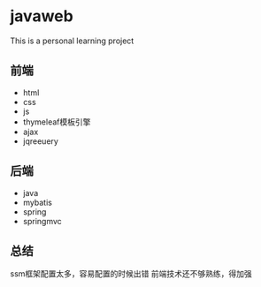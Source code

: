 # javaweb
This is a personal learning project

## 前端
- html
- css
- js
- thymeleaf模板引擎
- ajax
- jqreeuery
## 后端
- java
- mybatis
- spring
- springmvc
## 总结
ssm框架配置太多，容易配置的时候出错
前端技术还不够熟练，得加强
